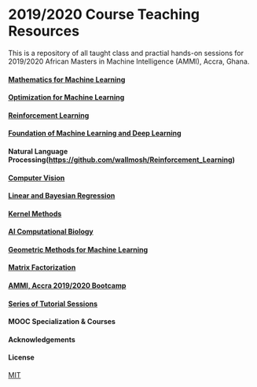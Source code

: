 # 2019/2020 Course Teaching Resources
This is a repository of all taught class and practial hands-on sessions for 2019/2020 African Masters in Machine Intelligence (AMMI), Accra, Ghana.

#### [Mathematics for Machine Learning](https://github.com/wallmosh/AMMI_Ghana_Lecture_Sessions_2020)

#### [Optimization for Machine Learning](https://github.com/wallmosh/AMMI_Ghana_Lecture_Sessions_2020)

#### [Reinforcement Learning](https://github.com/wallmosh/Reinforcement_Learning)

#### [Foundation of Machine Learning and Deep Learning](https://github.com/wallmosh/Foundation_Of_Machine_Learning)

#### Natural Language Processing(https://github.com/wallmosh/Reinforcement_Learning)

#### [Computer Vision](https://github.com/wallmosh/Deep_Computer_Vision)

#### [Linear and Bayesian Regression](https://github.com/wallmosh/Linear_Regression)

#### [Kernel Methods](https://github.com/wallmosh/Kernel_Methods)

#### [AI Computational Biology](https://github.com/wallmosh/Computational_Biology)

#### [Geometric Methods for Machine Learning](https://github.com/wallmosh/Computational_Optimal_Transport)

#### [Matrix Factorization](https://github.com/wallmosh/Matrix_Factorization_Tensor_Methods)

#### [AMMI, Accra 2019/2020 Bootcamp](https://github.com/wallmosh/AMMI_Bootcamp)

#### [Series of Tutorial Sessions](https://github.com/wallmosh/Tutorial_Sessions)

#### MOOC Specialization & Courses

#### Acknowledgements


#### License
[MIT](https://choosealicense.com/licenses/mit/)